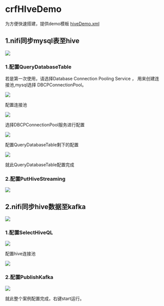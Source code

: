 # crfHIveDemo

为方便快速搭建，提供demo模板 [hiveDemo.xml](./hiveDemo.xml)

## 1.nifi同步mysql表至hive



![](./img/hive1.png)

### 1.配置QueryDatabaseTable

若是第一次使用，请选择Database Connection Pooling Service ，
用来创建连接池,mysql选择 DBCPConnectionPool。

![](./img/3.png)

配置连接池

![](./img/4.png)

选择DBCPConnectionPool服务进行配置

![](./img/5.png)

配置QueryDatabaseTable剩下的配置

![](./img/6.png)

就此QueryDatabaseTable配置完成

### 2.配置PutHiveStreaming

![](./img/7.png)

## 2.nifi同步hive数据至kafka

![](./img/2.png)

### 1.配置SelectHiveQL

![](./img/8.png)

配置hive连接池

![](./img/9.png)

### 2.配置PublishKafka

![](./img/10.png)

就此整个案例配置完成，右键start运行。